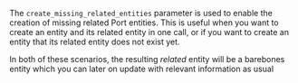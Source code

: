 The `create_missing_related_entities` parameter is used to enable the creation of missing related Port entities. This is useful when you want to create an entity and its related entity in one call, or if you want to create an entity that its related entity does not exist yet.

In both of these scenarios, the resulting _related_ entity will be a barebones entity which you can later on update with relevant information as usual 
